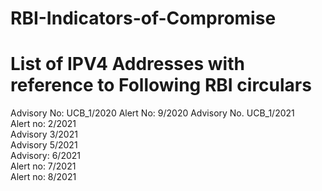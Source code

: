 # RBI-Indicators-of-Compromise
# List of IPV4 Addresses with reference to Following RBI circulars

Advisory No: UCB_1/2020
Alert No: 9/2020
Advisory No. UCB_1/2021  
Alert no: 2/2021  
Advisory 3/2021  
Advisory 5/2021  
Advisory: 6/2021  
Alert no: 7/2021  
Alert no: 8/2021  
